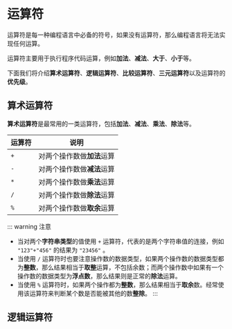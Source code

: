 # 运算符

运算符是每一种编程语言中必备的符号，如果没有运算符，那么编程语言将无法实现任何运算。

运算符主要用于执行程序代码运算，例如**加法**、**减法**、**大于**、**小于**等。

下面我们将介绍**算术运算符**、**逻辑运算符**、**比较运算符**、**三元运算符**以及运算符的**优先级**。

## 算术运算符

**算术运算符**是最常用的一类运算符，包括**加法**、**减法**、**乘法**、**除法**等。

|运算符|说明|
|-----|-----|
| `+` |对两个操作数做**加法**运算|
| `-` |	对两个操作数做**减法**运算|
| `*` |	对两个操作数做**乘法**运算|
| `/` |	对两个操作数做**除法**运算|
| `%` |	对两个操作数做**取余**运算|

::: warning 注意
* 当对两个**字符串类型**的值使用 `+` 运算符，代表的是两个字符串值的连接，例如 `"123"+"456"` 的结果为 `"23456"` 。
* 当使用 `/` 运算符时也要注意操作数的数据类型，如果两个操作数的数据类型都为**整数**，那么结果相当于**取整**运算，不包括余数；而两个操作数中如果有一个操作数的数据类型为**浮点数**，那么结果则是正常的**除法**运算。
* 当使用 `%` 运算符时，如果两个操作都为**整数**，那么结果相当于**取余**数。经常使用该运算符来判断某个数是否能被其他的数**整除**。
:::

## 逻辑运算符
